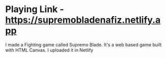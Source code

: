 # Playing Link - https://supremobladenafiz.netlify.app
I made a Fighting game called Supremo Blade. It's a web based game built with HTML Canvas. I uploaded it in Netlify

